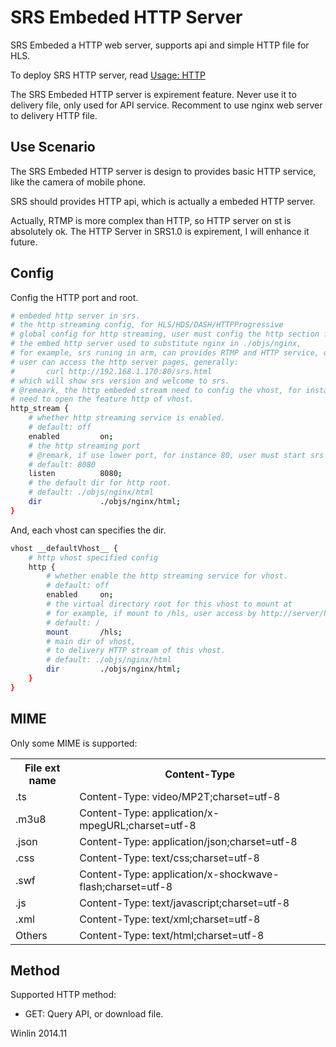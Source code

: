 # SRS Embeded HTTP Server

SRS Embeded a HTTP web server, supports api and simple HTTP file for HLS.

To deploy SRS HTTP server, read [Usage: HTTP](https://github.com/winlinvip/simple-rtmp-server/wiki/v1_EN_SampleHTTP)

The SRS Embeded HTTP server is expirement feature. Never use it to delivery file, 
only used for API service. Recomment to use nginx web server to delivery HTTP file.

## Use Scenario

The SRS Embeded HTTP server is design to provides basic HTTP service, 
like the camera of mobile phone.

SRS should provides HTTP api, which is actually a embeded HTTP server.

Actually, RTMP is more complex than HTTP, so HTTP server on st is absolutely ok.
The HTTP Server in SRS1.0 is expirement, I will enhance it future.

## Config

Config the HTTP port and root.

```bash
# embeded http server in srs.
# the http streaming config, for HLS/HDS/DASH/HTTPProgressive
# global config for http streaming, user must config the http section for each vhost.
# the embed http server used to substitute nginx in ./objs/nginx,
# for example, srs runing in arm, can provides RTMP and HTTP service, only with srs installed.
# user can access the http server pages, generally:
#       curl http://192.168.1.170:80/srs.html
# which will show srs version and welcome to srs.
# @remeark, the http embeded stream need to config the vhost, for instance, the __defaultVhost__
# need to open the feature http of vhost.
http_stream {
    # whether http streaming service is enabled.
    # default: off
    enabled         on;
    # the http streaming port
    # @remark, if use lower port, for instance 80, user must start srs by root.
    # default: 8080
    listen          8080;
    # the default dir for http root.
    # default: ./objs/nginx/html
    dir             ./objs/nginx/html;
}
```

And, each vhost can specifies the dir.

```bash
vhost __defaultVhost__ {
    # http vhost specified config
    http {
        # whether enable the http streaming service for vhost.
        # default: off
        enabled     on;
        # the virtual directory root for this vhost to mount at
        # for example, if mount to /hls, user access by http://server/hls
        # default: /
        mount       /hls;
        # main dir of vhost,
        # to delivery HTTP stream of this vhost.
        # default: ./objs/nginx/html
        dir         ./objs/nginx/html;
    }
}
```

## MIME

Only some MIME is supported:

<table>
<tr><th>File ext name</th><th>Content-Type</th></tr>
<tr><td>.ts</td><td>Content-Type: video/MP2T;charset=utf-8</td>
<tr><td>.m3u8</td><td>Content-Type: application/x-mpegURL;charset=utf-8</td>
<tr><td>.json</td><td>Content-Type: application/json;charset=utf-8</td>
<tr><td>.css</td><td>Content-Type: text/css;charset=utf-8</td>
<tr><td>.swf</td><td>Content-Type: application/x-shockwave-flash;charset=utf-8</td>
<tr><td>.js</td><td>Content-Type: text/javascript;charset=utf-8</td>
<tr><td>.xml</td><td>Content-Type: text/xml;charset=utf-8</td>
<tr><td>Others</td><td>Content-Type: text/html;charset=utf-8</td>
</table>

## Method

Supported HTTP method:
* GET: Query API, or download file.

Winlin 2014.11